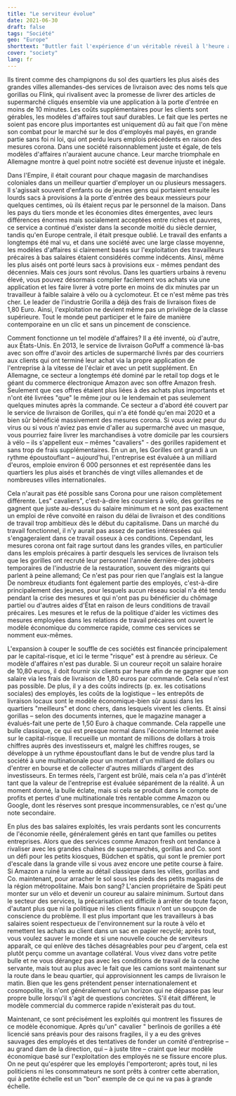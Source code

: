 ```yaml
---
title: "Le serviteur évolue"
date: 2021-06-30
draft: false
tags: "Société"
geo: "Europe"
shorttext: "Buttler fait l'expérience d'un véritable réveil à l'heure actuelle et les Buttler 2.0 fonctionnent avec une application sur le téléphone."
cover: "society"
lang: fr
---
```


Ils tirent comme des champignons du sol des quartiers les plus aisés des grandes villes allemandes-des services de livraison avec des noms tels que gorillas ou Flink, qui rivalisent avec la promesse de livrer des articles de supermarché cliqués ensemble via une application à la porte d'entrée en moins de 10 minutes. Les coûts supplémentaires pour les clients sont gérables, les modèles d'affaires tout sauf durables. Le fait que les pertes ne soient pas encore plus importantes est uniquement dû au fait que l'on mène son combat pour le marché sur le dos d'employés mal payés, en grande partie sans foi ni loi, qui ont perdu leurs emplois précédents en raison des mesures corona. Dans une société raisonnablement juste et égale, de tels modèles d'affaires n'auraient aucune chance. Leur marche triomphale en Allemagne montre à quel point notre société est devenue injuste et inégale.

Dans l'Empire, il était courant pour chaque magasin de marchandises coloniales dans un meilleur quartier d'employer un ou plusieurs messagers. Il s'agissait souvent d'enfants ou de jeunes gens qui portaient ensuite les lourds sacs à provisions à la porte d'entrée des beaux messieurs pour quelques centimes, où ils étaient reçus par le personnel de la maison. Dans les pays du tiers monde et les économies dites émergentes, avec leurs différences énormes mais socialement acceptées entre riches et pauvres, ce service a continué d'exister dans la seconde moitié du siècle dernier, tandis qu'en Europe centrale, il était presque oublié. Le travail des enfants a longtemps été mal vu, et dans une société avec une large classe moyenne, les modèles d'affaires si clairement basés sur l'exploitation des travailleurs précaires à bas salaires étaient considérés comme indécents. Ainsi, même les plus aisés ont porté leurs sacs à provisions eux - mêmes pendant des décennies. Mais ces jours sont révolus. Dans les quartiers urbains à revenu élevé, vous pouvez désormais compiler facilement vos achats via une application et les faire livrer à votre porte en moins de dix minutes par un travailleur à faible salaire à vélo ou à cyclomoteur. Et ce n'est même pas très cher. Le leader de l'industrie Gorilla a déjà des frais de livraison fixes de 1,80 Euro. Ainsi, l'exploitation ne devient même pas un privilège de la classe supérieure. Tout le monde peut participer et le faire de manière contemporaine en un clic et sans un pincement de conscience.

Comment fonctionne un tel modèle d'affaires? Il a été inventé, où d'autre, aux États-Unis. En 2013, le service de livraison GoPuff a commencé là-bas avec son offre d'avoir des articles de supermarché livrés par des courriers aux clients qui ont terminé leur achat via la propre application de l'entreprise à la vitesse de l'éclair et avec un petit supplément. En Allemagne, ce secteur a longtemps été dominé par le retail top dogs et le géant du commerce électronique Amazon avec son offre Amazon fresh. Seulement que ces offres étaient plus liées à des achats plus importants et n'ont été livrées "que" le même jour ou le lendemain et pas seulement quelques minutes après la commande. Ce secteur a d'abord été couvert par le service de livraison de Gorilles, qui n'a été fondé qu'en mai 2020 et a bien sûr bénéficié massivement des mesures corona. Si vous aviez peur du virus ou si vous n'aviez pas envie d'aller au supermarché avec un masque, vous pourriez faire livrer les marchandises à votre domicile par les coursiers à vélo – ils s'appellent eux – mêmes "cavaliers" - des gorilles rapidement et sans trop de frais supplémentaires. En un an, les Gorilles ont grandi à un rythme époustouflant – aujourd'hui, l'entreprise est évaluée à un milliard d'euros, emploie environ 6 000 personnes et est représentée dans les quartiers les plus aisés et branchés de vingt villes allemandes et de nombreuses villes internationales.

Cela n'aurait pas été possible sans Corona pour une raison complètement différente. Les" cavaliers", c'est-à-dire les coursiers à vélo, des gorilles ne gagnent que juste au-dessus du salaire minimum et ne sont pas exactement un emploi de rêve convoité en raison du délai de livraison et des conditions de travail trop ambitieux dès le début du capitalisme. Dans un marché du travail fonctionnel, il n'y aurait pas assez de parties intéressées qui s'engageraient dans ce travail osseux à ces conditions. Cependant, les mesures corona ont fait rage surtout dans les grandes villes, en particulier dans les emplois précaires à partir desquels les services de livraison tels que les gorilles ont recruté leur personnel l'année dernière-des jobbers temporaires de l'industrie de la restauration, souvent des migrants qui parlent à peine allemand; Ce n'est pas pour rien que l'anglais est la langue De nombreux étudiants font également partie des employés, c'est-à-dire principalement des jeunes, pour lesquels aucun réseau social n'a été tendu pendant la crise des mesures et qui n'ont pas pu bénéficier du chômage partiel ou d'autres aides d'État en raison de leurs conditions de travail précaires. Les mesures et le refus de la politique d'aider les victimes des mesures employées dans les relations de travail précaires ont ouvert le modèle économique du commerce rapide, comme ces services se nomment eux-mêmes.

L'expansion à couper le souffle de ces sociétés est financée principalement par le capital-risque, et ici le terme "risque" est à prendre au sérieux. Ce modèle d'affaires n'est pas durable. Si un coureur reçoit un salaire horaire de 10,80 euros, il doit fournir six clients par heure afin de ne gagner que son salaire via les frais de livraison de 1,80 euros par commande. Cela seul n'est pas possible. De plus, il y a des coûts indirects (p. ex. les cotisations sociales) des employés, les coûts de la logistique – les entrepôts de livraison locaux sont le modèle économique-bien sûr aussi dans les quartiers "meilleurs" et donc chers, dans lesquels vivent les clients. Et ainsi gorillas – selon des documents internes, que le magazine manager a évalués-fait une perte de 1,50 Euro à chaque commande. Cela rappelle une bulle classique, ce qui est presque normal dans l'économie Internet axée sur le capital-risque. Il recueille un montant de millions de dollars à trois chiffres auprès des investisseurs et, malgré les chiffres rouges, se développe à un rythme époustouflant dans le but de vendre plus tard la société à une multinationale pour un montant d'un milliard de dollars ou d'entrer en bourse et de collecter d'autres milliards d'argent des investisseurs. En termes réels, l'argent est brûlé, mais cela n'a pas d'intérêt tant que la valeur de l'entreprise est évaluée séparément de la réalité. À un moment donné, la bulle éclate, mais si cela se produit dans le compte de profits et pertes d'une multinationale très rentable comme Amazon ou Google, dont les réserves sont presque incommensurables, ce n'est qu'une note secondaire.

En plus des bas salaires exploités, les vrais perdants sont les concurrents de l'économie réelle, généralement gérés en tant que familles ou petites entreprises. Alors que des services comme Amazon fresh ont tendance à rivaliser avec les grandes chaînes de supermarchés, gorillas and Co. sont un défi pour les petits kiosques, Büdchen et spätis, qui sont le premier port d'escale dans la grande ville si vous avez encore une petite course à faire. Si Amazon a ruiné la vente au détail classique dans les villes, gorillas and Co. maintenant, pour arracher le sol sous les pieds des petits magasins de la région métropolitaine. Mais bon sang? L'ancien propriétaire de Späti peut monter sur un vélo et devenir un coureur au salaire minimum. Surtout dans le secteur des services, la précarisation est difficile à arrêter de toute façon, d'autant plus que ni la politique ni les clients finaux n'ont un soupçon de conscience du problème. Il est plus important que les travailleurs à bas salaires soient respectueux de l'environnement sur la route à vélo et remettent les achats au client dans un sac en papier recyclé; après tout, vous voulez sauver le monde et si une nouvelle couche de serviteurs apparaît, ce qui enlève des tâches désagréables pour peu d'argent, cela est plutôt perçu comme un avantage collatéral. Vous vivez dans votre petite bulle et ne vous dérangez pas avec les conditions de travail de la couche servante, mais tout au plus avec le fait que les camions sont maintenant sur la route dans le beau quartier, qui approvisionnent les camps de livraison le matin. Bien que les gens prétendent penser internationalement et cosmopolite, ils n'ont généralement qu'un horizon qui ne dépasse pas leur propre bulle lorsqu'il s'agit de questions concrètes. S'il était différent, le modèle commercial du commerce rapide n'existerait pas du tout.

Maintenant, ce sont précisément les exploités qui montrent les fissures de ce modèle économique. Après qu'un" cavalier " berlinois de gorilles a été licencié sans préavis pour des raisons fragiles, il y a eu des grèves sauvages des employés et des tentatives de fonder un comité d'entreprise – au grand dam de la direction, qui – à juste titre – craint que leur modèle économique basé sur l'exploitation des employés ne se fissure encore plus. On ne peut qu'espérer que les employés l'emporteront; après tout, ni les politiciens ni les consommateurs ne sont prêts à contrer cette aberration, qui à petite échelle est un "bon" exemple de ce qui ne va pas à grande échelle.
